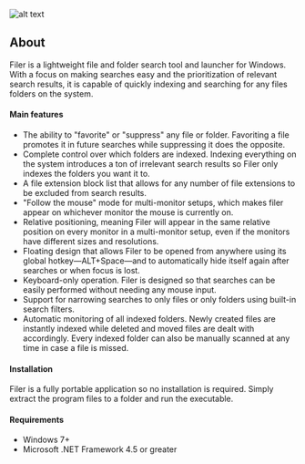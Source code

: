 ![alt text](http://nicowalker.com/Images/filer_search.png "Filer Search Window")

## About
Filer is a lightweight file and folder search tool and launcher for Windows. With a focus on making searches easy and the prioritization of relevant search results, it is capable of quickly indexing and searching for any files folders on the system.

#### Main features

+ The ability to "favorite" or "suppress" any file or folder. Favoriting a file promotes it in future searches while suppressing it does the opposite.
+ Complete control over which folders are indexed. Indexing everything on the system introduces a ton of irrelevant search results so Filer only indexes the folders you want it to.
+ A file extension block list that allows for any number of file extensions to be excluded from search results.
+ "Follow the mouse" mode for multi-monitor setups, which makes filer appear on whichever monitor the mouse is currently on.
+ Relative positioning, meaning Filer will appear in the same relative position on every monitor in a multi-monitor setup, even if the monitors have different sizes and resolutions.
+ Floating design that allows Filer to be opened from anywhere using its global hotkey—ALT+Space—and to automatically hide itself again after searches or when focus is lost.
+ Keyboard-only operation. Filer is designed so that searches can be easily performed without needing any mouse input.
+ Support for narrowing searches to only files or only folders using built-in search filters.
+ Automatic monitoring of all indexed folders. Newly created files are instantly indexed while deleted and moved files are dealt with accordingly. Every indexed folder can also be manually scanned at any time in case a file is missed.

#### Installation
Filer is a fully portable application so no installation is required. Simply extract the program files to a folder and run the executable.

#### Requirements
* Windows 7+
* Microsoft .NET Framework 4.5 or greater
